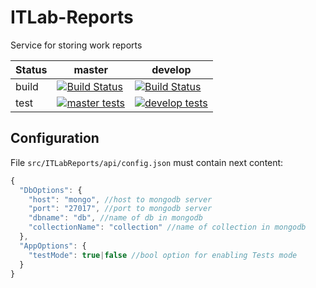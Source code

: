 # ITLab-Reports
Service for storing work reports

Status | master | develop
---|---|---
build | [![Build Status](https://dev.azure.com/rtuitlab/RTU%20IT%20Lab/_apis/build/status/ITLab-Reports?branchName=master)](https://dev.azure.com/rtuitlab/RTU%20IT%20Lab/_build/latest?definitionId=77&branchName=master) | [![Build Status](https://dev.azure.com/rtuitlab/RTU%20IT%20Lab/_apis/build/status/ITLab-Reports?branchName=develop)](https://dev.azure.com/rtuitlab/RTU%20IT%20Lab/_build/latest?definitionId=77&branchName=develop)
test | [![master tests](https://img.shields.io/azure-devops/tests/RTUITLab/RTU%20IT%20Lab/77/master?label=%20&style=plastic)](https://dev.azure.com/rtuitlab/RTU%20IT%20Lab/_build/latest?definitionId=77&branchName=master) | [![develop tests](https://img.shields.io/azure-devops/tests/RTUITLab/RTU%20IT%20Lab/77/develop?label=%20&style=plastic)](https://dev.azure.com/rtuitlab/RTU%20IT%20Lab/_build/latest?definitionId=77&branchName=develop)

## Configuration

File ```src/ITLabReports/api/config.json``` must contain next content:

```js
{
  "DbOptions": {
    "host": "mongo", //host to mongodb server
    "port": "27017", //port to mongodb server
    "dbname": "db", //name of db in mongodb
    "collectionName": "collection" //name of collection in mongodb
  },
  "AppOptions": {
    "testMode": true|false //bool option for enabling Tests mode
  }
}
```